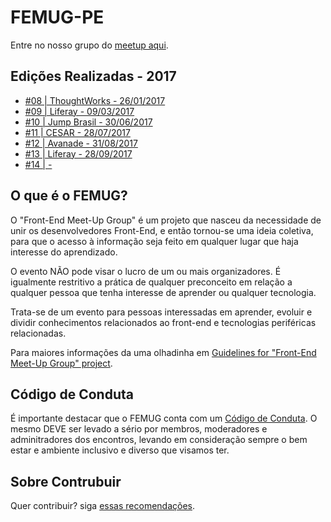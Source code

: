 # FEMUG-PE

Entre no nosso grupo do [meetup aqui](https://www.meetup.com/pt-BR/FEMUGPE-Recife/).

## Edições Realizadas - 2017

- [#08 | ThoughtWorks - 26/01/2017](edicoes/08.md)
- [#09 | Liferay - 09/03/2017](edicoes/09.md)
- [#10 | Jump Brasil - 30/06/2017](edicoes/10.md)
- [#11 | CESAR - 28/07/2017](edicoes/11.md)
- [#12 | Avanade - 31/08/2017](edicoes/12.md)
- [#13 | Liferay - 28/09/2017](edicoes/13.md)
- [#14 |  - ](edicoes/14.md)

## O que é o FEMUG?

O "Front-End Meet-Up Group" é um projeto que nasceu da necessidade de unir os desenvolvedores Front-End, e então tornou-se uma ideia coletiva, para que o acesso à informação seja feito em qualquer lugar que haja interesse do aprendizado.

O evento NÃO pode visar o lucro de um ou mais organizadores. É igualmente restritivo a prática de qualquer preconceito em relação a qualquer pessoa que tenha interesse de aprender ou qualquer tecnologia.

Trata-se de um evento para pessoas interessadas em aprender, evoluir e dividir conhecimentos relacionados ao front-end e tecnologias periféricas relacionadas.

Para maiores informações da uma olhadinha em [Guidelines for "Front-End Meet-Up Group" project](https://github.com/femug/femug).

## Código de Conduta

É importante destacar que o FEMUG conta com um [Código de Conduta](CODIGO-DE-CONDUTA.md). O mesmo DEVE ser levado a sério por membros, moderadores e adminitradores dos encontros, levando em consideração sempre o bem estar e ambiente inclusivo e diverso que visamos ter.

## Sobre Contrubuir

Quer contribuir? siga [essas recomendações](CONTRIBUTING.md).